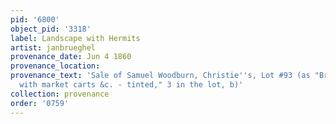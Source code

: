 ```yaml
---
pid: '6800'
object_pid: '3318'
label: Landscape with Hermits
artist: janbrueghel
provenance_date: Jun 4 1860
provenance_location:
provenance_text: 'Sale of Samuel Woodburn, Christie''s, Lot #93 (as "Brueghel - Landscapes,
  with market carts &c. - tinted," 3 in the lot, b)'
collection: provenance
order: '0759'
---
```

